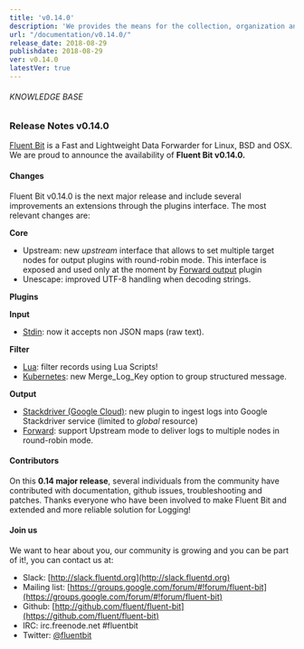 ```yaml
---
title: 'v0.14.0'
description: 'We provides the means for the collection, organization and computerized retrieval of knowledgeand Lightweight Data Forwarder for Linux, BSD and OSX. We are proud to announce the availability of Fluent Bit v0.14.0.'
url: "/documentation/v0.14.0/"
release_date: 2018-08-29
publishdate: 2018-08-29
ver: v0.14.0
latestVer: true
---
```



###### KNOWLEDGE BASE

### Release Notes v0.14.0

[Fluent Bit](https://fluentbit.io/) is a Fast and Lightweight Data Forwarder for Linux, BSD and OSX. We are proud to announce the availability of **Fluent Bit v0.14.0.**

#### Changes

Fluent Bit v0.14.0 is the next major release and include several improvements an extensions through the plugins interface. The most relevant changes are:


**Core**

* Upstream: new _upstream_ interface that allows to set multiple target nodes for output plugins with round-robin mode. This interface is exposed and used only at the moment by [Forward output](https://docs.fluentbit.io/manual/v/0.14/output/forward) plugin
* Unescape: improved UTF-8 handling when decoding strings.


**Plugins** 



**Input**

* [Stdin](https://docs.fluentbit.io/manual/input/stdin): now it accepts non JSON maps (raw text).


**Filter**

* [Lua](https://docs.fluentbit.io/manual/filter/lua): filter records using Lua Scripts!
* [Kubernetes](https://docs.fluentbit.io/manual/filter/kubernetes): new Merge_Log_Key option to group structured message.


**Output**
        
* [Stackdriver (Google Cloud)](https://docs.fluentbit.io/manual/output/stackdriver): new plugin to ingest logs into Google Stackdriver service (limited to _global_ resource)
* [Forward](https://docs.fluentbit.io/manual/output/forward): support Upstream mode to deliver logs to multiple nodes in round-robin mode.

#### Contributors

On this **0.14 major release**, several individuals from the community have contributed with documentation, github issues, troubleshooting and patches. Thanks everyone who have been involved to make Fluent Bit and extended and more reliable solution for Logging!

#### Join us

We want to hear about you, our community is growing and you can be part of it!, you can contact us at:

* Slack: [http://slack.fluentd.org](http://slack.fluentd.org)
* Mailing list: [https://groups.google.com/forum/#!forum/fluent-bit](https://groups.google.com/forum/#!forum/fluent-bit)
* Github: [http://github.com/fluent/fluent-bit](https://github.com/fluent/fluent-bit)
* IRC: irc.freenode.net #fluentbit
* Twitter: [@fluentbit](https://twitter.com/fluentbit)